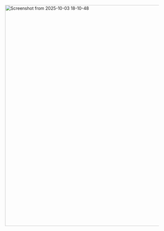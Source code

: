 <img width="1279" height="724" alt="Screenshot from 2025-10-03 18-10-48" src="https://github.com/user-attachments/assets/2a4a3c87-317d-498a-92bd-ad1d368a41c5" />
